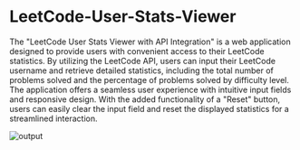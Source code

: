 # LeetCode-User-Stats-Viewer
The "LeetCode User Stats Viewer with API Integration" is a web application designed to provide users with convenient access to their LeetCode statistics.
By utilizing the LeetCode API, users can input their LeetCode username and retrieve detailed statistics,
including the total number of problems solved and the percentage of problems solved by difficulty level. 
The application offers a seamless user experience with intuitive input fields and responsive design. 
With the added functionality of a "Reset" button, users can easily clear the input field and reset the displayed statistics for a streamlined interaction.


![output](https://github.com/VinuthaTJ179/LeetCode-User-Stats-Viewer/assets/93989675/f6e82e8b-94c1-4005-8078-8f0eb268e529)
